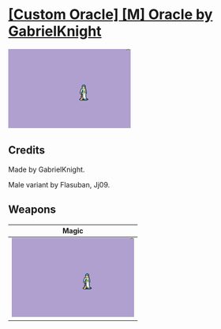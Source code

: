 # [\[Custom Oracle\] \[M\] Oracle by GabrielKnight](./)
 

<img src="./6.%20Magic/Magic_000.png" alt="[Custom Oracle] [M] Oracle by GabrielKnight standing" />

## Credits

Made by GabrielKnight. 

Male variant by Flasuban, Jj09.

## Weapons
 

|Magic |
|  :---: |
| <img alt="Magic animation" src="./6.%20Magic/Magic.gif" /> |
